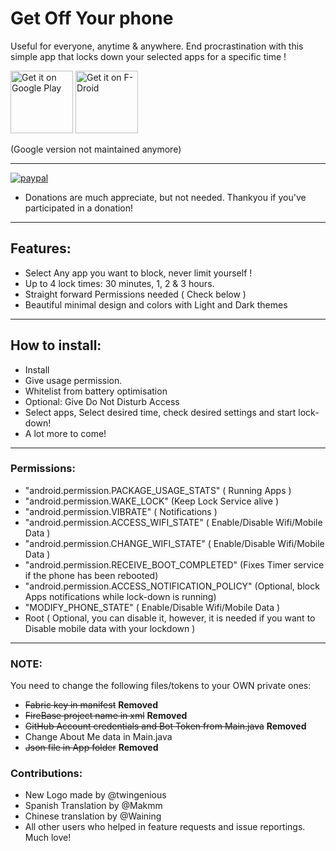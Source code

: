 # Get Off Your phone

Useful for everyone, anytime & anywhere. End procrastination with this simple app that locks down your selected apps for a specific time !

<a href='https://play.google.com/store/apps/details?id=com.nephi.getoffyourphone'><img alt='Get it on Google Play' src='https://play.google.com/intl/en_us/badges/images/generic/en_badge_web_generic.png' height="100"/></a> <a href="https://f-droid.org/app/com.nephi.getoffyourphone"><img src="https://f-droid.org/badge/get-it-on.png" alt="Get it on F-Droid" height="100"></a>

(Google version not maintained anymore)
______

[![paypal](https://www.paypalobjects.com/en_US/i/btn/btn_donateCC_LG.gif)](https://www.paypal.com/cgi-bin/webscr?cmd=_s-xclick&hosted_button_id=WQUXGRB8M26WU&source=url)
 
- Donations are much appreciate, but not needed. Thankyou if you've participated in a donation!
______

## Features:

- Select Any app you want to block, never limit yourself !
- Up to 4 lock times: 30 minutes, 1, 2 & 3 hours.
- Straight forward Permissions needed ( Check below )
- Beautiful minimal design and colors with Light and Dark themes

______

## How to install:

- Install
- Give usage permission.
- Whitelist from battery optimisation
- Optional: Give Do Not Disturb Access
- Select apps, Select desired time, check desired settings and start lock-down!
- A lot more to come!

______

### Permissions:

- "android.permission.PACKAGE_USAGE_STATS" ( Running Apps )
- "android.permission.WAKE_LOCK" (Keep Lock Service alive )
- "android.permission.VIBRATE" ( Notifications )
- "android.permission.ACCESS_WIFI_STATE" ( Enable/Disable Wifi/Mobile Data )
- "android.permission.CHANGE_WIFI_STATE" ( Enable/Disable Wifi/Mobile Data )
- "android.permission.RECEIVE_BOOT_COMPLETED" (Fixes Timer service if the phone has been rebooted)
- "android.permission.ACCESS_NOTIFICATION_POLICY" (Optional, block Apps notifications while lock-down is running)
- "MODIFY_PHONE_STATE" ( Enable/Disable Wifi/Mobile Data )
- Root ( Optional,  you can disable it, however, it is needed if you want to Disable mobile data with your lockdown )

______

### NOTE:

You need to change the following files/tokens to your OWN private ones:

- ~~Fabric key in manifest~~ **Removed**
- ~~FireBase project name in xml~~ **Removed**
- ~~GitHub Account credentials and Bot Token from Main.java~~ **Removed**
- Change About Me data in Main.java
- ~~Json file in App folder~~ **Removed**

### Contributions:
- New Logo made by @twingenious 
- Spanish Translation by @Makmm
- Chinese translation by @Waining
- All other users who helped in feature requests and issue reportings. Much love!
